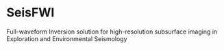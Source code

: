 # SeisFWI

Full-waveform Inversion solution for high-resolution subsurface imaging in Exploration and Environmental Seismology
